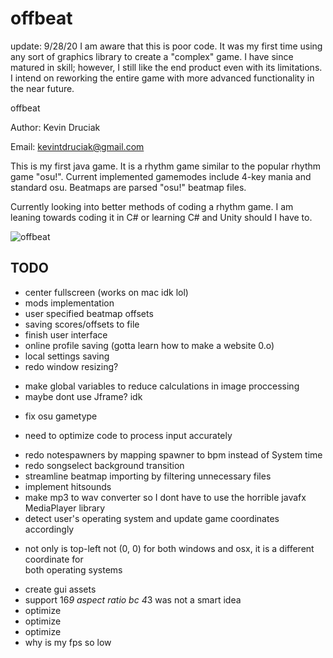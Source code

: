 # offbeat

update: 9/28/20
I am aware that this is poor code. It was my first time using any sort of graphics library to create a "complex" game. I have since matured in skill; however, I still like the end product even with its limitations. I intend on reworking the entire game with more advanced functionality in the near future.

offbeat

Author: Kevin Druciak

Email: kevintdruciak@gmail.com

This is my first java game. It is a rhythm game similar to the popular rhythm game "osu!". 
Current implemented gamemodes include 4-key mania and standard osu. Beatmaps are parsed
"osu!" beatmap files.

Currently looking into better methods of coding a rhythm game.
I am leaning towards coding it in C# or learning C# and Unity should I have to. 

![offbeat](./src/ex/offbeat.gif)

## TODO

* center fullscreen (works on mac idk lol)  
* mods implementation  
* user specified beatmap offsets  
* saving scores/offsets to file  
* finish user interface  
* online profile saving (gotta learn how to make a website 0.o)  
* local settings saving  
* redo window resizing?  
 - make global variables to reduce calculations in image proccessing  
 - maybe dont use Jframe? idk  
* fix osu gametype  
 - need to optimize code to process input accurately  
* redo notespawners by mapping spawner to bpm instead of System time  
* redo songselect background transition  
* streamline beatmap importing by filtering unnecessary files  
* implement hitsounds  
* make mp3 to wav converter so I dont have to use the horrible javafx MediaPlayer library  
* detect user's operating system and update game coordinates accordingly  
 - not only is top-left not (0, 0) for both windows and osx, it is a different coordinate for   
 	both operating systems  
* create gui assets  
* support 16*9 aspect ratio bc 4*3 was not a smart idea  
* optimize  
* optimize  
* optimize  
* why is my fps so low  
